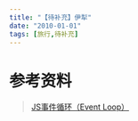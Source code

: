 ```yaml
---
title: "【待补充】伊犁"
date: "2010-01-01"
tags: [旅行,待补充]
---
```


# 参考资料

> [JS事件循环（Event Loop）](https://www.cnblogs.com/formercoding/p/12906640.html)

